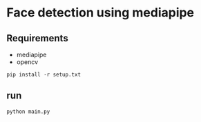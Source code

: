 # Face detection using mediapipe
## Requirements
- mediapipe
- opencv
```
pip install -r setup.txt
```
## run
```
python main.py
```

